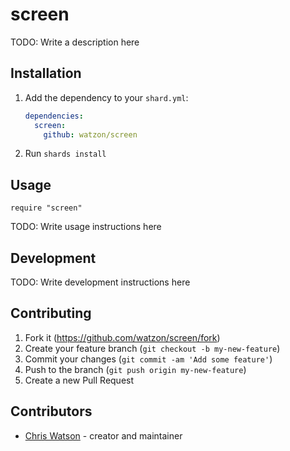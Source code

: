 # screen

TODO: Write a description here

## Installation

1. Add the dependency to your `shard.yml`:

   ```yaml
   dependencies:
     screen:
       github: watzon/screen
   ```

2. Run `shards install`

## Usage

```crystal
require "screen"
```

TODO: Write usage instructions here

## Development

TODO: Write development instructions here

## Contributing

1. Fork it (<https://github.com/watzon/screen/fork>)
2. Create your feature branch (`git checkout -b my-new-feature`)
3. Commit your changes (`git commit -am 'Add some feature'`)
4. Push to the branch (`git push origin my-new-feature`)
5. Create a new Pull Request

## Contributors

- [Chris Watson](https://github.com/watzon) - creator and maintainer
